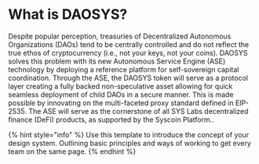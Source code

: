 # What is DAOSYS?

Despite popular perception, treasuries of Decentralized Autonomous Organizations (DAOs) tend to be centrally controlled and do not reflect the true ethos of cryptocurrency (i.e., not your keys, not your coins). DAOSYS solves this problem with its new Autonomous Service Engine (ASE) technology by deploying a reference platform for self-sovereign capital coordination. Through the ASE, the DAOSYS token will serve as a protocol layer creating a fully backed non-speculative asset allowing for quick seamless deployment of child DAOs in a secure manner. This is made possible by innovating on the multi-faceted proxy standard defined in EIP-2535. The ASE will serve as the cornerstone of all SYS Labs decentralized finance (DeFi) products, as supported by the Syscoin Platform..

{% hint style="info" %}
Use this template to introduce the concept of your design system. Outlining basic principles and ways of working to get every team on the same page.
{% endhint %}
